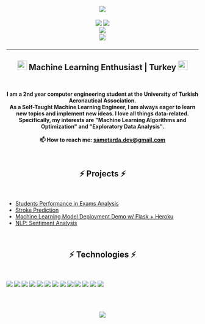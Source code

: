 <p align="center">
    <img src="https://readme-typing-svg.herokuapp.com/?lines=Hello,+There!+👋&center=true&size=30">
</p>

<h5 align="center">
  
  <code><a href="https://www.linkedin.com/in/ardasamet" title="LinkedIn Profile"><img src="https://img.shields.io/badge/LinkedIn-0077B5?style=for-the-badge&logo=linkedin&logoColor=white"></a></code>
  <code><a href="https://leetcode.com/ardasamet/" title="Leetcode Profile"><img  src="https://img.shields.io/badge/-LeetCode-FFA116?style=for-the-badge&logo=LeetCode&logoColor=black"> </a></code>
  <code><a href="https://www.kaggle.com/sametardaerdogan" title="Kaggle"><img  src="https://img.shields.io/badge/Kaggle-20BEFF?style=for-the-badge&logo=Kaggle&logoColor=white"></a></code>
  <code><a href="mailto:sametarda.dev@gmail.com">
    <img src="https://img.shields.io/badge/Gmail-D14836?style=for-the-badge&logo=gmail&logoColor=white"></a></code>
</h5>

<hr>
<div align="center">
<h2><img src="https://emojipedia-us.s3.dualstack.us-west-1.amazonaws.com/thumbs/72/emojidex/112/man_emoji-modifier-fitzpatrick-type-3_1f468-1f3fc_1f3fc.png" width="25"> Machine Learning Enthusiast | Turkey <img src="https://emojipedia-us.s3.dualstack.us-west-1.amazonaws.com/thumbs/72/emojidex/112/man_emoji-modifier-fitzpatrick-type-3_1f468-1f3fc_1f3fc.png" width="25"></h2>
</div>

<br>
<div align="center">
<p><b><center>
   I am a 2nd year computer engineering student at the University of Turkish Aeronautical Association.
  <br>
  As a Self-Taught Machine Learning Engineer, I am always eager to learn new topics and implement new ideas. I love all things data-related. Specifically, my interests are "Machine Learning Algorithms and Optimization" and "Exploratory Data Analysis".
  <br><br>
  📫 How to reach me: <a href="mailto: sametarda.dev@gmail.com">sametarda.dev@gmail.com</a>
</p></b></center>
</div>
 <br>
<h2 align="center">⚡ Projects ⚡</h2>
<br>

* [ Students Performance in Exams Analysis ](https://github.com/ardasamett/Students-Performance-In-Exams)
* [ Stroke Prediction ](https://github.com/ardasamett/Stroke-Prediction)
* [ Machine Learning Model Deployment Demo w/ Flask + Heroku ](https://github.com/ardasamett/ML-Model-Deployment)
* [ NLP: Sentiment Analysis ](https://github.com/ardasamett/NLP-Sentiment-Analysis)


<br>


<h2 align="center">⚡ Technologies ⚡</h2>
<br>

![](https://img.shields.io/badge/Python-3776AB?style=for-the-badge&logo=python&logoColor=white)
![](https://img.shields.io/badge/Numpy-777BB4?style=for-the-badge&logo=numpy&logoColor=white)
![](https://img.shields.io/badge/Pandas-2C2D72?style=for-the-badge&logo=pandas&logoColor=white)
![](https://img.shields.io/badge/Keras-D00000?style=for-the-badge&logo=Keras&logoColor=white)
![](https://img.shields.io/badge/scikit_learn-F7931E?style=for-the-badge&logo=scikit-learn&logoColor=white)
![](https://img.shields.io/badge/TensorFlow-FF6F00?style=for-the-badge&logo=TensorFlow&logoColor=white)
![](https://img.shields.io/badge/Heroku-430098?style=for-the-badge&logo=heroku&logoColor=white)
![](https://img.shields.io/badge/Flask-000000?style=for-the-badge&logo=flask&logoColor=white)
![](https://img.shields.io/badge/Amazon_AWS-232F3E?style=for-the-badge&logo=amazon-aws&logoColor=white)
![](https://img.shields.io/badge/c++-%2300599C.svg?style=for-the-badge&logo=c%2B%2B&logoColor=white)
![](https://img.shields.io/badge/html5-%23E34F26.svg?style=for-the-badge&logo=html5&logoColor=white)
![](https://img.shields.io/badge/javascript-%23323330.svg?style=for-the-badge&logo=javascript&logoColor=%23F7DF1E)
![](https://img.shields.io/badge/Ubuntu-E95420?style=for-the-badge&logo=ubuntu&logoColor=white)




<br> <br>

<p align="center">
    <img src="https://readme-typing-svg.herokuapp.com?center=true&vCenter=true&lines=Data+has+a+better+idea">
</p>
